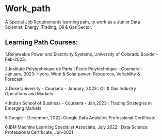 # Work_path
A Special Job Requirements learning path, to work as a Junior Data Scientist: Energy, Trading, Oil & Gas Sector.

## Learning Path Courses: 

1.Renewable Power and Electricity Systems, University of Colorado Boulder- Feb-2023.

2.Institute Polytechnique de Paris | École Polytechnique - Coursera - January, 2023: Hydro, Wind & Solar power: Resources, Variability & Forecast

3.Duke University - Coursera - January, 2023 : Oil & Gas Industry Operations and Markets

4.Indian School of Business - Coursera - Jan,2023 : Trading Strategies in Emerging Markets 

5.Google - December, 2022: Google Data Analytics Professional Certificate

6.IBM Machine Learning Specialist Associate, July 2022 : Data Science Professional Certificate, Jun-2021

